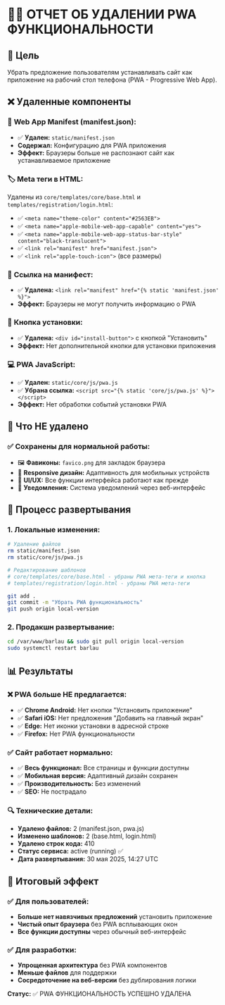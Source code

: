 # 📱❌ ОТЧЕТ ОБ УДАЛЕНИИ PWA ФУНКЦИОНАЛЬНОСТИ

## 🎯 Цель
Убрать предложение пользователям устанавливать сайт как приложение на рабочий стол телефона (PWA - Progressive Web App).

## ❌ Удаленные компоненты

### 📄 **Web App Manifest (manifest.json):**
- ✅ **Удален:** `static/manifest.json`
- **Содержал:** Конфигурацию для PWA приложения
- **Эффект:** Браузеры больше не распознают сайт как устанавливаемое приложение

### 🏷️ **Meta теги в HTML:**
Удалены из `core/templates/core/base.html` и `templates/registration/login.html`:
- ✅ `<meta name="theme-color" content="#2563EB">`
- ✅ `<meta name="apple-mobile-web-app-capable" content="yes">`
- ✅ `<meta name="apple-mobile-web-app-status-bar-style" content="black-translucent">`
- ✅ `<link rel="manifest" href="manifest.json">`
- ✅ `<link rel="apple-touch-icon">` (все размеры)

### 🔗 **Ссылка на манифест:**
- ✅ **Удалена:** `<link rel="manifest" href="{% static 'manifest.json' %}">`
- **Эффект:** Браузеры не могут получить информацию о PWA

### 🔘 **Кнопка установки:**
- ✅ **Удалена:** `<div id="install-button">` с кнопкой "Установить"
- **Эффект:** Нет дополнительной кнопки для установки приложения

### 💻 **PWA JavaScript:**
- ✅ **Удален:** `static/core/js/pwa.js`
- ✅ **Убрана ссылка:** `<script src="{% static 'core/js/pwa.js' %}"></script>`
- **Эффект:** Нет обработки событий установки PWA

## 🔧 Что НЕ удалено

### ✅ **Сохранены для нормальной работы:**
- 🖼️ **Фавиконы:** `favico.png` для закладок браузера
- 📱 **Responsive дизайн:** Адаптивность для мобильных устройств
- 🎨 **UI/UX:** Все функции интерфейса работают как прежде
- 🔔 **Уведомления:** Система уведомлений через веб-интерфейс

## 🚀 Процесс развертывания

### 1. Локальные изменения:
```bash
# Удаление файлов
rm static/manifest.json
rm static/core/js/pwa.js

# Редактирование шаблонов
# core/templates/core/base.html - убраны PWA мета-теги и кнопка
# templates/registration/login.html - убраны PWA мета-теги

git add .
git commit -m "Убрать PWA функциональность"
git push origin local-version
```

### 2. Продакшн развертывание:
```bash
cd /var/www/barlau && sudo git pull origin local-version
sudo systemctl restart barlau
```

## 📊 Результаты

### ❌ **PWA больше НЕ предлагается:**
- ✅ **Chrome Android:** Нет кнопки "Установить приложение"
- ✅ **Safari iOS:** Нет предложения "Добавить на главный экран"
- ✅ **Edge:** Нет иконки установки в адресной строке
- ✅ **Firefox:** Нет PWA функциональности

### ✅ **Сайт работает нормально:**
- ✅ **Весь функционал:** Все страницы и функции доступны
- ✅ **Мобильная версия:** Адаптивный дизайн сохранен
- ✅ **Производительность:** Без изменений
- ✅ **SEO:** Не пострадало

### 🔍 **Технические детали:**
- **Удалено файлов:** 2 (manifest.json, pwa.js)
- **Изменено шаблонов:** 2 (base.html, login.html)
- **Удалено строк кода:** 410
- **Статус сервиса:** active (running) ✅
- **Дата развертывания:** 30 мая 2025, 14:27 UTC

## 🎯 Итоговый эффект

### ✅ **Для пользователей:**
- **Больше нет навязчивых предложений** установить приложение
- **Чистый опыт браузера** без PWA всплывающих окон
- **Все функции доступны** через обычный веб-интерфейс

### ✅ **Для разработки:**
- **Упрощенная архитектура** без PWA компонентов
- **Меньше файлов** для поддержки
- **Сосредоточение на веб-версии** без дублирования логики

**Статус:** ✅ PWA ФУНКЦИОНАЛЬНОСТЬ УСПЕШНО УДАЛЕНА 